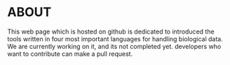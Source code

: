 # ABOUT

This web page which is hosted on github is dedicated to introduced the tools written in four most important languages for handling biological data. We are currently working on it, and its not completed yet. developers who want to contribute can make a pull request. 





